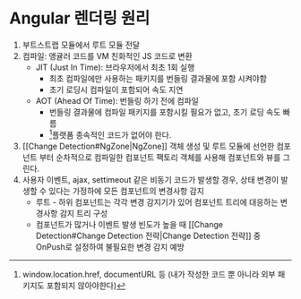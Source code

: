# Angular 렌더링 원리

1. 부트스트랩 모듈에서 루트 모듈 전달
2. 컴파일: 앵귤러 코드를 VM 친화적인 JS 코드로 변환
	- JIT (Just In Time): 브라우저에서 최초 1회 실행
		- 최초 컴파일에만 사용하는 패키지를 번들링 결과물에 포함 시켜야함
		- 초기 로딩시 컴파일이 포함되어 속도 지연
	- AOT (Ahead Of Time): 번들링 하기 전에 컴파일
		- 번들링 결과물에 컴파일 패키지를 포함시킬 필요가 없고, 초기 로딩 속도 빠름
		- [^1]플랫폼 종속적인 코드가 없어야 한다.
3. [[Change Detection#NgZone|NgZone]] 객체 생성 및 루트 모듈에 선언한 컴포넌트 부터 순차적으로 컴파일한 컴포넌트 팩토리 객체를 사용해 컴포넌트와 뷰를 그린다.
4. 사용자 이벤트, ajax, settimeout 같은 비동기 코드가 발생할 경우, 상태 변경이 발생할 수 있다는 가정하에 모든 컴포넌트의 변경사항 감지 
	- 루트 - 하위 컴포넌트는 각각 변경 감지기가 있어 컴포넌트 트리에 대응하는 변경사항 감지 트리 구성
	- 컴포넌트가 많거나 이벤트 발생 빈도가 높을 때 [[Change Detection#Change Detection 전략|Change Detection 전략]] 중 OnPush로 설정하여 불필요한 변경 감지 예방

[^1]: window.location.href, documentURL 등 (내가 작성한 코드 뿐 아니라 외부 패키지도 포함되지 않아야한다) 
